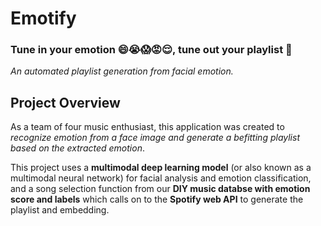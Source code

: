 # Emotify
### Tune in your emotion 😄😭😱😡😌, tune out your playlist 📀
*An automated playlist generation from facial emotion.*

## Project Overview
As a team of four music enthusiast, this application was created to 
*recognize emotion from a face image and generate a befitting playlist based on the extracted emotion*. 

This project uses a **multimodal deep learning model** (or also known as a multimodal neural network) for facial analysis and emotion classification,
and a song selection function from our **DIY music databse with emotion score and labels** which calls on to the **Spotify web API** to generate the playlist and embedding. 

